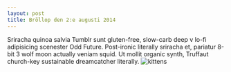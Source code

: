 ```yaml
---
layout: post
title: Bröllop den 2:e augusti 2014
---
```


Sriracha quinoa salvia Tumblr sunt gluten-free, slow-carb deep v lo-fi adipisicing scenester Odd Future. Post-ironic literally sriracha et, pariatur 8-bit 3 wolf moon actually veniam squid. Ut mollit organic synth, Truffaut church-key sustainable dreamcatcher literally.
![kittens](http://placekitten.com/800/300)
